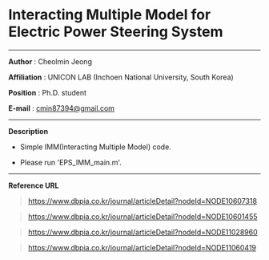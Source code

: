 # Interacting Multiple Model for Electric Power Steering System

---
**Author** : Cheolmin Jeong

**Affiliation** : UNICON LAB (Inchoen National University, South Korea)

**Position** : Ph.D. student

**E-mail** : cmin87394@gmail.com

---
**Description**

  * Simple IMM(Interacting Multiple Model) code.
  
  * Please run 'EPS_IMM_main.m'.

---
**Reference URL**

> https://www.dbpia.co.kr/journal/articleDetail?nodeId=NODE10607318
  
> https://www.dbpia.co.kr/journal/articleDetail?nodeId=NODE10601455
  
> https://www.dbpia.co.kr/journal/articleDetail?nodeId=NODE11028960
  
> https://www.dbpia.co.kr/journal/articleDetail?nodeId=NODE11060419

